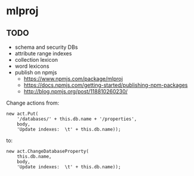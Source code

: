 # mlproj

## TODO

- schema and security DBs
- attribute range indexes
- collection lexicon
- word lexicons
- publish on npmjs
    - https://www.npmjs.com/package/mlproj
    - https://docs.npmjs.com/getting-started/publishing-npm-packages
	- http://blog.npmjs.org/post/118810260230/

Change actions from:

```
new act.Put(
    '/databases/' + this.db.name + '/properties',
    body,
    'Update indexes:  \t' + this.db.name));
```

to:

```
new act.ChangeDatabaseProperty(
    this.db.name,
    body,
    'Update indexes:  \t' + this.db.name));
```
